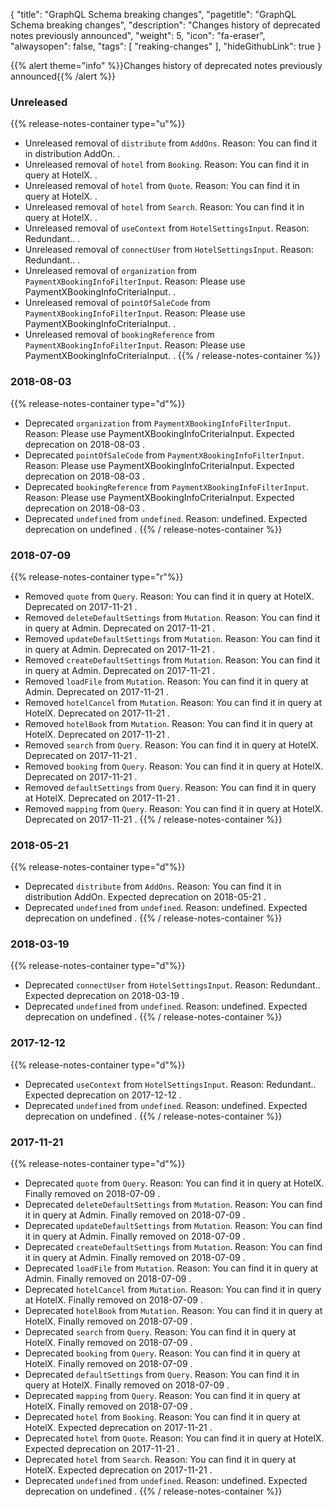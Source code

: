 {
	"title": "GraphQL Schema breaking changes",
	"pagetitle": "GraphQL Schema breaking changes",
	"description": "Changes history of deprecated notes previously announced",
	"weight": 5,
	"icon": "fa-eraser",
	"alwaysopen": false,
	"tags": [
		"reaking-changes"
	],
	"hideGithubLink": true
}

{{% alert theme="info" %}}Changes history of deprecated notes previously announced{{% /alert %}}

### Unreleased
{{% release-notes-container type="u"%}}
- Unreleased removal of `distribute` from `AddOns`. Reason: You can find it in distribution AddOn.  .
- Unreleased removal of `hotel` from `Booking`. Reason: You can find it in query at HotelX.  .
- Unreleased removal of `hotel` from `Quote`. Reason: You can find it in query at HotelX.  .
- Unreleased removal of `hotel` from `Search`. Reason: You can find it in query at HotelX.  .
- Unreleased removal of `useContext` from `HotelSettingsInput`. Reason: Redundant..  .
- Unreleased removal of `connectUser` from `HotelSettingsInput`. Reason: Redundant..  .
- Unreleased removal of `organization` from `PaymentXBookingInfoFilterInput`. Reason: Please use PaymentXBookingInfoCriteriaInput.  .
- Unreleased removal of `pointOfSaleCode` from `PaymentXBookingInfoFilterInput`. Reason: Please use PaymentXBookingInfoCriteriaInput.  .
- Unreleased removal of `bookingReference` from `PaymentXBookingInfoFilterInput`. Reason: Please use PaymentXBookingInfoCriteriaInput.  .
{{% / release-notes-container %}}
### 2018-08-03
{{% release-notes-container type="d"%}}
- Deprecated `organization` from `PaymentXBookingInfoFilterInput`. Reason: Please use PaymentXBookingInfoCriteriaInput. Expected deprecation on 2018-08-03 .
- Deprecated `pointOfSaleCode` from `PaymentXBookingInfoFilterInput`. Reason: Please use PaymentXBookingInfoCriteriaInput. Expected deprecation on 2018-08-03 .
- Deprecated `bookingReference` from `PaymentXBookingInfoFilterInput`. Reason: Please use PaymentXBookingInfoCriteriaInput. Expected deprecation on 2018-08-03 .
- Deprecated `undefined` from `undefined`. Reason: undefined. Expected deprecation on undefined .
{{% / release-notes-container %}}
### 2018-07-09
{{% release-notes-container type="r"%}}
- Removed `quote` from `Query`. Reason: You can find it in query at HotelX. Deprecated on 2017-11-21 .
- Removed `deleteDefaultSettings` from `Mutation`. Reason: You can find it in query at Admin. Deprecated on 2017-11-21 .
- Removed `updateDefaultSettings` from `Mutation`. Reason: You can find it in query at Admin. Deprecated on 2017-11-21 .
- Removed `createDefaultSettings` from `Mutation`. Reason: You can find it in query at Admin. Deprecated on 2017-11-21 .
- Removed `loadFile` from `Mutation`. Reason: You can find it in query at Admin. Deprecated on 2017-11-21 .
- Removed `hotelCancel` from `Mutation`. Reason: You can find it in query at HotelX. Deprecated on 2017-11-21 .
- Removed `hotelBook` from `Mutation`. Reason: You can find it in query at HotelX. Deprecated on 2017-11-21 .
- Removed `search` from `Query`. Reason: You can find it in query at HotelX. Deprecated on 2017-11-21 .
- Removed `booking` from `Query`. Reason: You can find it in query at HotelX. Deprecated on 2017-11-21 .
- Removed `defaultSettings` from `Query`. Reason: You can find it in query at HotelX. Deprecated on 2017-11-21 .
- Removed `mapping` from `Query`. Reason: You can find it in query at HotelX. Deprecated on 2017-11-21 .
{{% / release-notes-container %}}
### 2018-05-21
{{% release-notes-container type="d"%}}
- Deprecated `distribute` from `AddOns`. Reason: You can find it in distribution AddOn. Expected deprecation on 2018-05-21 .
- Deprecated `undefined` from `undefined`. Reason: undefined. Expected deprecation on undefined .
{{% / release-notes-container %}}
### 2018-03-19
{{% release-notes-container type="d"%}}
- Deprecated `connectUser` from `HotelSettingsInput`. Reason: Redundant.. Expected deprecation on 2018-03-19 .
- Deprecated `undefined` from `undefined`. Reason: undefined. Expected deprecation on undefined .
{{% / release-notes-container %}}
### 2017-12-12
{{% release-notes-container type="d"%}}
- Deprecated `useContext` from `HotelSettingsInput`. Reason: Redundant.. Expected deprecation on 2017-12-12 .
- Deprecated `undefined` from `undefined`. Reason: undefined. Expected deprecation on undefined .
{{% / release-notes-container %}}
### 2017-11-21
{{% release-notes-container type="d"%}}
- Deprecated `quote` from `Query`. Reason: You can find it in query at HotelX. Finally removed on 2018-07-09 .
- Deprecated `deleteDefaultSettings` from `Mutation`. Reason: You can find it in query at Admin. Finally removed on 2018-07-09 .
- Deprecated `updateDefaultSettings` from `Mutation`. Reason: You can find it in query at Admin. Finally removed on 2018-07-09 .
- Deprecated `createDefaultSettings` from `Mutation`. Reason: You can find it in query at Admin. Finally removed on 2018-07-09 .
- Deprecated `loadFile` from `Mutation`. Reason: You can find it in query at Admin. Finally removed on 2018-07-09 .
- Deprecated `hotelCancel` from `Mutation`. Reason: You can find it in query at HotelX. Finally removed on 2018-07-09 .
- Deprecated `hotelBook` from `Mutation`. Reason: You can find it in query at HotelX. Finally removed on 2018-07-09 .
- Deprecated `search` from `Query`. Reason: You can find it in query at HotelX. Finally removed on 2018-07-09 .
- Deprecated `booking` from `Query`. Reason: You can find it in query at HotelX. Finally removed on 2018-07-09 .
- Deprecated `defaultSettings` from `Query`. Reason: You can find it in query at HotelX. Finally removed on 2018-07-09 .
- Deprecated `mapping` from `Query`. Reason: You can find it in query at HotelX. Finally removed on 2018-07-09 .
- Deprecated `hotel` from `Booking`. Reason: You can find it in query at HotelX. Expected deprecation on 2017-11-21 .
- Deprecated `hotel` from `Quote`. Reason: You can find it in query at HotelX. Expected deprecation on 2017-11-21 .
- Deprecated `hotel` from `Search`. Reason: You can find it in query at HotelX. Expected deprecation on 2017-11-21 .
- Deprecated `undefined` from `undefined`. Reason: undefined. Expected deprecation on undefined .
{{% / release-notes-container %}}